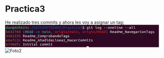 # Practica3

He realizado tres commits y ahora les voy a asignar un tag;
![Foto1](./ComprobandoCommits.png)
![Foto2](./PoniendoTags.png)
